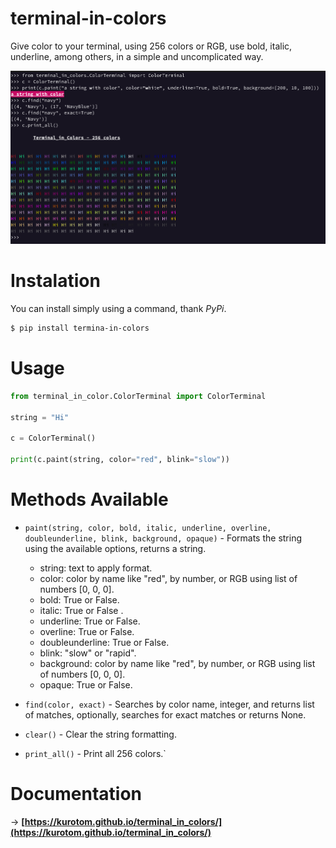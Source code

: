 # terminal-in-colors

Give color to your terminal, using 256 colors or RGB, use bold, italic, underline, among others, in a simple and uncomplicated way.


<p>
<img src="img.png" alt='img' />
</p>


# Instalation

You can install simply using a command, thank *PyPi*.

```bash
$ pip install termina-in-colors
```

# Usage

```python
from terminal_in_color.ColorTerminal import ColorTerminal

string = "Hi"

c = ColorTerminal()

print(c.paint(string, color="red", blink="slow"))
```

# Methods Available

* `paint(string, color, bold, italic, underline, overline, doubleunderline, blink, background, opaque)` - Formats the string using the available options, returns a string.
	- string: text to apply format.
	- color: color by name like "red", by number, or RGB using list of numbers [0, 0, 0].
	- bold: True or False.
	- italic: True or False .
	- underline: True or False.
	- overline: True or False.
	- doubleunderline: True or False.
	- blink: "slow" or "rapid".
	- background: color by name like "red", by number, or RGB using list of numbers [0, 0, 0].
	- opaque: True or False.

* `find(color, exact)` - Searches by color name, integer, and returns list of matches, optionally, searches for exact matches or returns None.
* `clear()` - Clear the string formatting.
* `print_all()` - Print all 256 colors.`


# Documentation

-> **[https://kurotom.github.io/terminal_in_colors/](https://kurotom.github.io/terminal_in_colors/)**
